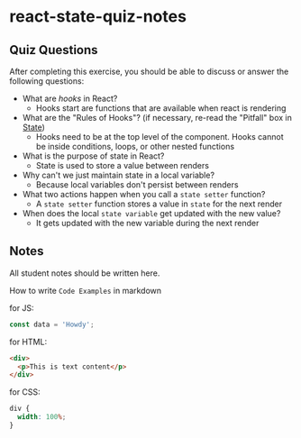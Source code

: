 # react-state-quiz-notes

## Quiz Questions

After completing this exercise, you should be able to discuss or answer the following questions:

- What are _hooks_ in React?
  - Hooks start are functions that are available when react is rendering
- What are the "Rules of Hooks"? (if necessary, re-read the "Pitfall" box in [State](https://react.dev/learn/state-a-components-memory))
  - Hooks need to be at the top level of the component. Hooks cannot be inside conditions, loops, or other nested functions
- What is the purpose of state in React?
  - State is used to store a value between renders
- Why can't we just maintain state in a local variable?
  - Because local variables don't persist between renders
- What two actions happen when you call a `state setter` function?
  - A `state setter` function stores a value in `state` for the next render
- When does the local `state variable` get updated with the new value?
  - It gets updated with the new variable during the next render

## Notes

All student notes should be written here.

How to write `Code Examples` in markdown

for JS:

```javascript
const data = 'Howdy';
```

for HTML:

```html
<div>
  <p>This is text content</p>
</div>
```

for CSS:

```css
div {
  width: 100%;
}
```
